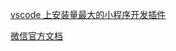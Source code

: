 

[vscode 上安装量最大的小程序开发插件](https://developers.weixin.qq.com/community/develop/doc/000c641345c9f8d220b70d94e5b006)

[微信官方文档](https://developers.weixin.qq.com/miniprogram/dev/framework/)